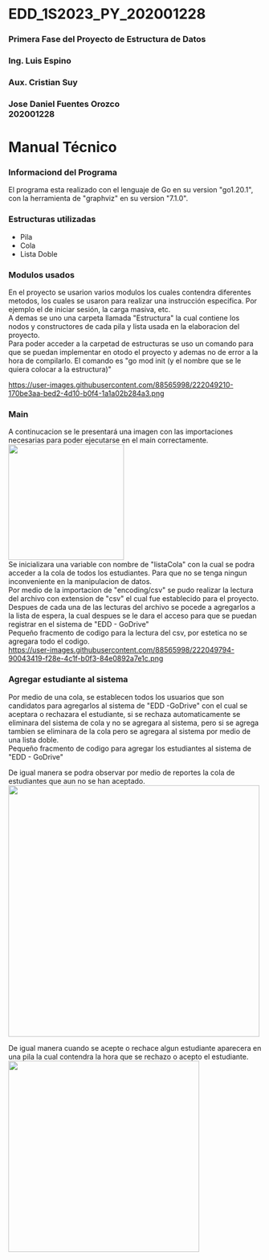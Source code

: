 # EDD_1S2023_PY_202001228
### Primera Fase del Proyecto de Estructura de Datos
### Ing. Luis Espino 
### Aux. Cristian Suy
### Jose Daniel  Fuentes Orozco<br>202001228

# Manual  Técnico
### Informaciond del Programa
El programa esta realizado con el lenguaje de Go en su version "go1.20.1", con la herramienta de "graphviz" en su version "7.1.0".

### Estructuras utilizadas
* Pila
* Cola
* Lista Doble

### Modulos usados
En el proyecto se usarion varios modulos los cuales contendra diferentes metodos, los cuales se usaron para realizar una instrucción especifica. Por ejemplo el de iniciar sesión, la carga masiva, etc. <br>
A demas se uno una carpeta llamada "Estructura" la cual contiene los nodos y constructores de cada pila y lista usada en la elaboracion del proyecto.
<br>
Para poder acceder a la carpetad de estructuras se uso un comando para que se puedan implementar en otodo el proyecto y ademas no de error a la hora de compilarlo. El comando es "go mod init (y el nombre que se le quiera colocar a la estructura)" 
<br>

https://user-images.githubusercontent.com/88565998/222049210-170be3aa-bed2-4d10-b0f4-1a1a02b284a3.png


### Main
A continucacion se le presentará una imagen con las importaciones necesarias para poder ejecutarse en el main correctamente. <br>
<img align='center' src="https://user-images.githubusercontent.com/88565998/222045149-f0c93349-8911-42c2-8797-9892f8f97766.png" width="230"><br>
Se inicializara una variable con nombre de "listaCola" con la cual se podra acceder a la cola de todos los estudiantes. Para que no se tenga ningun inconveniente en la manipulacion de datos. <br>
Por medio de la importacion de "encoding/csv" se pudo realizar la lectura del archivo con extension de "csv" el cual fue establecido para el proyecto. Despues de cada una de las lecturas del archivo se pocede a agregarlos a la lista de espera, la cual despues se le dara el acceso para que se puedan registrar en el sistema de "EDD - GoDrive"<br>
Pequeño fracmento de codigo para la lectura del csv, por estetica no se agregara todo el codigo.<br>
https://user-images.githubusercontent.com/88565998/222049794-90043419-f28e-4c1f-b0f3-84e0892a7e1c.png


### Agregar estudiante al sistema
Por medio de una cola, se establecen todos los usuarios que son candidatos para agregarlos al sistema de "EDD -GoDrive" con el cual se aceptara o rechazara el estudiante, si se rechaza automaticamente se eliminara del sistema de cola y no se agregara al sistema, pero si se agrega tambien se eliminara de la cola pero se agregara al sistema por medio de una lista doble. <br>
Pequeño fracmento de codigo para agregar los estudiantes al sistema de "EDD - GoDrive"<br>



De igual manera se podra observar por medio de reportes la cola de estudiantes que aun no se han aceptado. <br>
<img align='center' src="https://user-images.githubusercontent.com/88565998/222048047-273014bf-d57d-4bbe-ac74-f9bba0d2e752.png" width="500"><br>

De igual manera cuando se acepte o rechace algun estudiante aparecera en una pila la cual contendra la hora que se rechazo o acepto el estudiante.<br>
<img align='center' src="https://user-images.githubusercontent.com/88565998/222048860-43108232-c14b-4b7f-97fe-2560b4b30d0e.png" width="380"><br>


